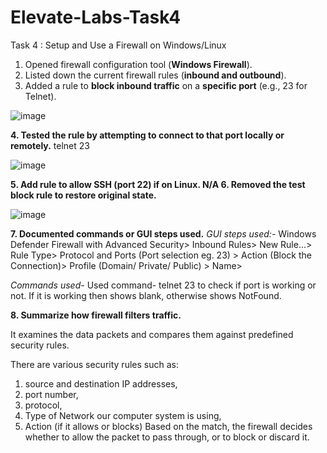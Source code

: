 # Elevate-Labs-Task4

Task 4 : Setup and Use a Firewall on Windows/Linux

1. Opened firewall configuration tool (**Windows Firewall**).
2. Listed down the current firewall rules (**inbound and outbound**).
3. Added a rule to **block inbound traffic** on a **specific port** (e.g., 23 for Telnet).
   
![image](https://github.com/user-attachments/assets/4942caa3-4770-459d-a34d-c0b85fcbb7f3)

**4. Tested the rule by attempting to connect to that port locally or remotely.**
telnet <ip address> 23

 ![image](https://github.com/user-attachments/assets/4f8a8da0-542a-437e-a716-eb0e3e4a788b)

**5. Add rule to allow SSH (port 22) if on Linux. N/A
6. Removed the test block rule to restore original state.**

![image](https://github.com/user-attachments/assets/f45da8a7-238a-49d0-aca8-4966b1301dfc)

**7. Documented commands or GUI steps used.**
_GUI steps used:-_
Windows Defender Firewall with Advanced Security> Inbound Rules> New Rule…> Rule Type> Protocol and Ports (Port selection eg. 23) > Action (Block the Connection)> Profile (Domain/ Private/ Public) > Name> 

_Commands used-_
 Used command- telnet <ip address> 23 to check if port is working or not.
If it is working then shows blank, otherwise shows NotFound.

**8. Summarize how firewall filters traffic.**

It examines the data packets and compares them against predefined security rules.

There are various security rules such as:
1. source and destination IP addresses,
2. port number,
3. protocol,
4. Type of Network our computer system is using,
5. Action (if it allows or blocks)
Based on the match, the firewall decides whether to allow the packet to pass through, or to block or discard it. 

